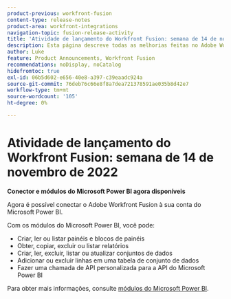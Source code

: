 ```yaml
---
product-previous: workfront-fusion
content-type: release-notes
product-area: workfront-integrations
navigation-topic: fusion-release-activity
title: 'Atividade de lançamento do Workfront Fusion: semana de 14 de novembro de 2022'
description: Esta página descreve todas as melhorias feitas no Adobe Workfront Fusion na semana de 14 de novembro de 2022.
author: Luke
feature: Product Announcements, Workfront Fusion
recommendations: noDisplay, noCatalog
hidefromtoc: true
exl-id: 06b5d602-e656-40e8-a397-c39eaadc924a
source-git-commit: 76deb76c66e8f8a7dea721378591ae035b8d42e7
workflow-type: tm+mt
source-wordcount: '105'
ht-degree: 0%

---
```


# Atividade de lançamento do Workfront Fusion: semana de 14 de novembro de 2022

**Conector e módulos do Microsoft Power BI agora disponíveis**

Agora é possível conectar o Adobe Workfront Fusion à sua conta do Microsoft Power BI.

Com os módulos do Microsoft Power BI, você pode:

* Criar, ler ou listar painéis e blocos de painéis
* Obter, copiar, excluir ou listar relatórios
* Criar, ler, excluir, listar ou atualizar conjuntos de dados
* Adicionar ou excluir linhas em uma tabela de conjunto de dados
* Fazer uma chamada de API personalizada para a API do Microsoft Power BI

Para obter mais informações, consulte [módulos do Microsoft Power BI](../../../workfront-fusion/apps-and-their-modules/powerbi-modules.md).
